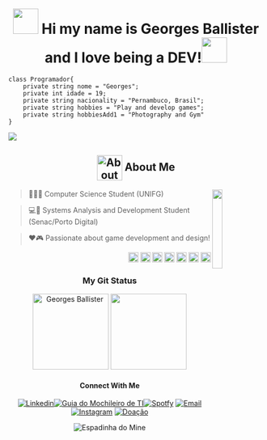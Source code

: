  <h1 align="center" >
 <img src="https://media.giphy.com/media/aGJw0QaCx04Wk/giphy.gif" width="50"> Hi my name is Georges Ballister and I love being a DEV!<img src="https://media.giphy.com/media/FX6GFqd1q4D5G5QBBf/giphy.gif" width = "50">
</h1>

```Csharp
class Programador{
    private string nome = "Georges";
    private int idade = 19;
    private string nacionality = "Pernambuco, Brasil";
    private string hobbies = "Play and develop games";
    private string hobbiesAdd1 = "Photography and Gym"
}
```


<img src="https://cdn.dribbble.com/users/5291538/screenshots/13868549/media/6db385d79b47bb2e072ed456b9a46ff6.gif">

<div align="center">


## <img width="50" align="center" src="https://media.giphy.com/media/ao9DUiTKH60XS/giphy.gif" alt="About Me"> About Me

</div>

<img width="20%" align="right" src="https://media.giphy.com/media/YRMb6dd7zprS00JdGZ/giphy.gif"/>
  
<div>


>👨‍💻💜 Computer Science Student (UNIFG)

>💻🖤 Systems Analysis and Development Student (Senac/Porto Digital)

>❤️🎮 Passionate about game development and design!

</div>




<div style="display: inline_block" align="right">

<img  width="20px" src="https://cdn-icons-png.flaticon.com/512/732/732212.png" alt="Html5">

<img  width="20px" src="https://cdn-icons-png.flaticon.com/512/732/732190.png" alt="CSS">

<img  width="20px" src="https://cdn-icons-png.flaticon.com/512/5968/5968292.png" alt="JavaScript">

<img  width="20px" src="https://cdn-icons-png.flaticon.com/512/6132/6132221.png" alt="C#">

<img  width="20px" src="https://cdn-icons-png.flaticon.com/512/733/733553.png" alt="Git">

<img  width="20px" src="https://cdn-icons-png.flaticon.com/512/3291/3291669.png" alt="Java">

<img  width="20px" src="https://upload.wikimedia.org/wikipedia/commons/0/06/Kotlin_Icon.svg" alt="Kotlin">

</div>

<div align="center">
 
### My Git Status

<img height="150em" src="https://github-readme-stats.vercel.app/api?username=GeorgesBallister&show_icons=true&theme=midnight-purple" alt="Georges Ballister" />
<img height="150em" src="https://github-readme-stats.vercel.app/api/top-langs/?username=GeorgesBallister&layout=compact&langs_count=7&theme=midnight-purple"/>
</div>

<div align="center" >

#### Connect With Me

[![Linkedin](https://img.shields.io/badge/LinkedIn-0077B5?style=for-the-badge&logo=linkedin&logoColor=white)](https://www.linkedin.com/in/georges-ballister-de-oliveira/)[![Guia do Mochileiro de TI](https://img.shields.io/badge/Notion-000000?style=for-the-badge&logo=notion&logoColor=white)](https://www.notion.so/georgesb/Guia-do-Mochileiro-do-T-I-cabee65f307c41c4a8cfdc883dc62485)[![Spotfy](https://img.shields.io/badge/Spotify-1ED760?&style=for-the-badge&logo=spotify&logoColor=white)](https://open.spotify.com/user/31a5uovlilgd26ivi3pov726gx7m?si=fb7504fdf93c41df)
[![Email](https://img.shields.io/badge/Gmail-D14836?style=for-the-badge&logo=gmail&logoColor=white)](mailto:georgesballister.profissional@gmail.com)[![Instagram](https://img.shields.io/badge/Instagram-E4405F?style=for-the-badge&logo=instagram&logoColor=white)](https://www.instagram.com/georgesnotfound/)
[![Doação](https://img.shields.io/badge/PayPal-00457C?style=for-the-badge&logo=paypal&logoColor=white)](https://www.paypal.com/donate/?hosted_button_id=4GVGM3KWQWKKG)

<img src="https://media.giphy.com/media/rdQNz4dutSII8/giphy.gif" alt="Espadinha do Mine">
</div>
